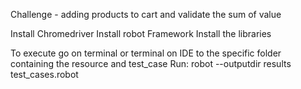 Challenge - adding products to cart and validate the sum of value

Install Chromedriver
Install robot Framework
Install the libraries

To execute go on terminal or terminal on IDE to the specific folder containing the resource and test_case
Run:
    robot --outputdir results  test_cases.robot
